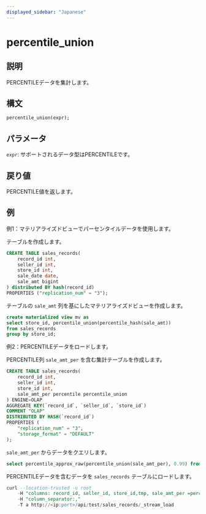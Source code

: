```yaml
---
displayed_sidebar: "Japanese"
---
```


# percentile_union

## 説明

PERCENTILEデータを集計します。

## 構文

```sql
percentile_union(expr);
```

## パラメータ

`expr`: サポートされるデータ型はPERCENTILEです。

## 戻り値

PERCENTILE値を返します。

## 例

例1：マテリアライズドビューでパーセンタイルデータを使用します。

テーブルを作成します。

```sql
CREATE TABLE sales_records(
    record_id int, 
    seller_id int, 
    store_id int, 
    sale_date date, 
    sale_amt bigint
) distributed BY hash(record_id) 
PROPERTIES ("replication_num" = "3");
```

テーブルの `sale_amt` 列を基にしたマテリアライズドビューを作成します。

```sql
create materialized view mv as
select store_id, percentile_union(percentile_hash(sale_amt))
from sales_records
group by store_id;
```

例2：PERCENTILEデータをロードします。

PERCENTILE列 `sale_amt_per` を含む集計テーブルを作成します。

```sql
CREATE TABLE sales_records(
    record_id int, 
    seller_id int, 
    store_id int, 
    sale_amt_per percentile percentile_union
) ENGINE=OLAP
AGGREGATE KEY(`record_id`, `seller_id`, `store_id`)
COMMENT "OLAP"
DISTRIBUTED BY HASH(`record_id`)
PROPERTIES (
    "replication_num" = "3",
    "storage_format" = "DEFAULT"
);
```

`sale_amt_per` からデータをクエリします。

```sql
select percentile_approx_raw(percentile_union(sale_amt_per), 0.99) from sales_records;
```

PERCENTILEデータを含むデータを `sales_records` テーブルにロードします。

```sql
curl --location-trusted -u root
    -H "columns: record_id, seller_id, store_id,tmp, sale_amt_per =percentile_hash(tmp)"
    -H "column_separator:,"
    -T a http://<ip:port>/api/test/sales_records/_stream_load
```